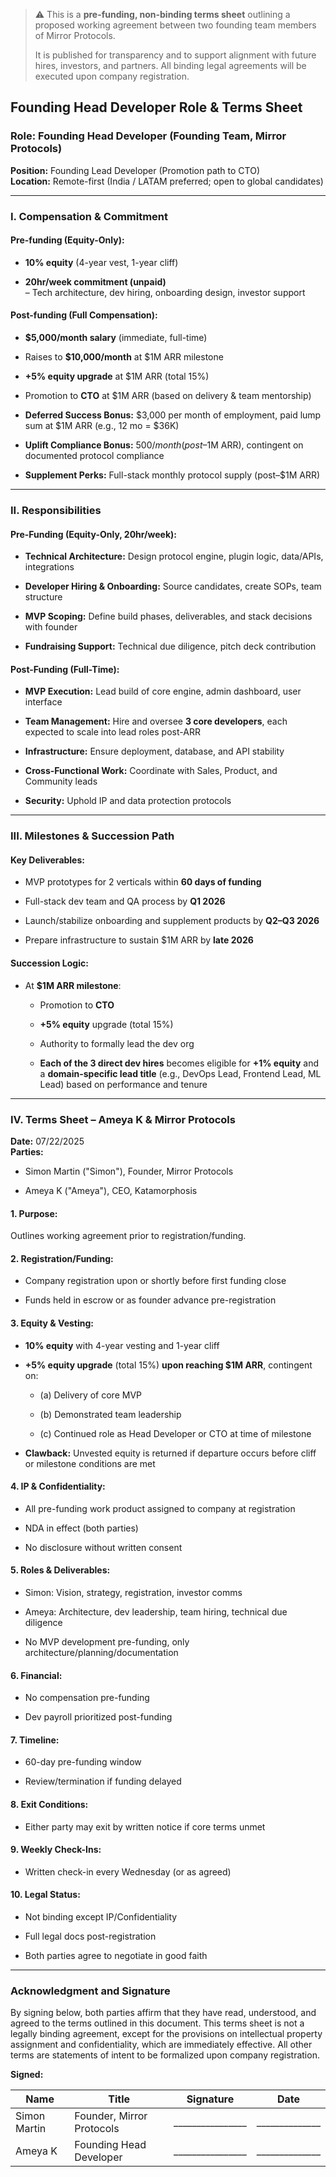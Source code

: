 > ⚠️ This is a **pre-funding, non-binding terms sheet** outlining a proposed working agreement between two founding team members of Mirror Protocols.
> 
> It is published for transparency and to support alignment with future hires, investors, and partners. All binding legal agreements will be executed upon company registration.

## Founding Head Developer Role & Terms Sheet

### Role: Founding Head Developer (Founding Team, Mirror Protocols)

**Position:** Founding Lead Developer (Promotion path to CTO)  
**Location:** Remote-first (India / LATAM preferred; open to global candidates)

---

### I. Compensation & Commitment

#### Pre-funding (Equity-Only):

- **10% equity** (4-year vest, 1-year cliff)
    
- **20hr/week commitment (unpaid)**  
    – Tech architecture, dev hiring, onboarding design, investor support
    

#### Post-funding (Full Compensation):

- **$5,000/month salary** (immediate, full-time)
    
- Raises to **$10,000/month** at $1M ARR milestone
    
- **+5% equity upgrade** at $1M ARR (total 15%)
    
- Promotion to **CTO** at $1M ARR (based on delivery & team mentorship)
    
- **Deferred Success Bonus:** $3,000 per month of employment, paid lump sum at $1M ARR (e.g., 12 mo = $36K)
    
- **Uplift Compliance Bonus:** $500/month (post–$1M ARR), contingent on documented protocol compliance
    
- **Supplement Perks:** Full-stack monthly protocol supply (post–$1M ARR)
    

---

### II. Responsibilities

#### Pre-Funding (Equity-Only, 20hr/week):

- **Technical Architecture:** Design protocol engine, plugin logic, data/APIs, integrations
    
- **Developer Hiring & Onboarding:** Source candidates, create SOPs, team structure
    
- **MVP Scoping:** Define build phases, deliverables, and stack decisions with founder
    
- **Fundraising Support:** Technical due diligence, pitch deck contribution
    

#### Post-Funding (Full-Time):

- **MVP Execution:** Lead build of core engine, admin dashboard, user interface
    
- **Team Management:** Hire and oversee **3 core developers**, each expected to scale into lead roles post-ARR
    
- **Infrastructure:** Ensure deployment, database, and API stability
    
- **Cross-Functional Work:** Coordinate with Sales, Product, and Community leads
    
- **Security:** Uphold IP and data protection protocols
    

---

### III. Milestones & Succession Path

#### Key Deliverables:

- MVP prototypes for 2 verticals within **60 days of funding**
    
- Full-stack dev team and QA process by **Q1 2026**
    
- Launch/stabilize onboarding and supplement products by **Q2–Q3 2026**
    
- Prepare infrastructure to sustain $1M ARR by **late 2026**
    

#### Succession Logic:

- At **$1M ARR milestone**:
    
    - Promotion to **CTO**
        
    - **+5% equity** upgrade (total 15%)
        
    - Authority to formally lead the dev org
        
    - **Each of the 3 direct dev hires** becomes eligible for **+1% equity** and a **domain-specific lead title** (e.g., DevOps Lead, Frontend Lead, ML Lead) based on performance and tenure
        

---

### IV. Terms Sheet – Ameya K & Mirror Protocols

**Date:** 07/22/2025  
**Parties:**

- Simon Martin ("Simon"), Founder, Mirror Protocols
    
- Ameya K ("Ameya"), CEO, Katamorphosis
    

#### 1. Purpose:

Outlines working agreement prior to registration/funding.

#### 2. Registration/Funding:

- Company registration upon or shortly before first funding close
    
- Funds held in escrow or as founder advance pre-registration
    

#### 3. Equity & Vesting:

- **10% equity** with 4-year vesting and 1-year cliff
    
- **+5% equity upgrade** (total 15%) **upon reaching $1M ARR**, contingent on:
    
    - (a) Delivery of core MVP
        
    - (b) Demonstrated team leadership
        
    - (c) Continued role as Head Developer or CTO at time of milestone
        
- **Clawback:** Unvested equity is returned if departure occurs before cliff or milestone conditions are met


#### 4. IP & Confidentiality:

- All pre-funding work product assigned to company at registration
    
- NDA in effect (both parties)
    
- No disclosure without written consent
    

#### 5. Roles & Deliverables:

- Simon: Vision, strategy, registration, investor comms
    
- Ameya: Architecture, dev leadership, team hiring, technical due diligence
    
- No MVP development pre-funding, only architecture/planning/documentation
    

#### 6. Financial:

- No compensation pre-funding
    
- Dev payroll prioritized post-funding
    

#### 7. Timeline:

- 60-day pre-funding window
    
- Review/termination if funding delayed
    

#### 8. Exit Conditions:

- Either party may exit by written notice if core terms unmet
    

#### 9. Weekly Check-Ins:

- Written check-in every Wednesday (or as agreed)
    

#### 10. Legal Status:

- Not binding except IP/Confidentiality
    
- Full legal docs post-registration
    
- Both parties agree to negotiate in good faith
    

---

### **Acknowledgment and Signature**

By signing below, both parties affirm that they have read, understood, and agreed to the terms outlined in this document. This terms sheet is not a legally binding agreement, except for the provisions on intellectual property assignment and confidentiality, which are immediately effective. All other terms are statements of intent to be formalized upon company registration.

**Signed:**

| Name         | Title                     | Signature        | Date           |
| ------------ | ------------------------- | ---------------- | -------------- |
| Simon Martin | Founder, Mirror Protocols | ________________ | ______________ |
| Ameya K      | Founding Head Developer   | ________________ | ______________ |
